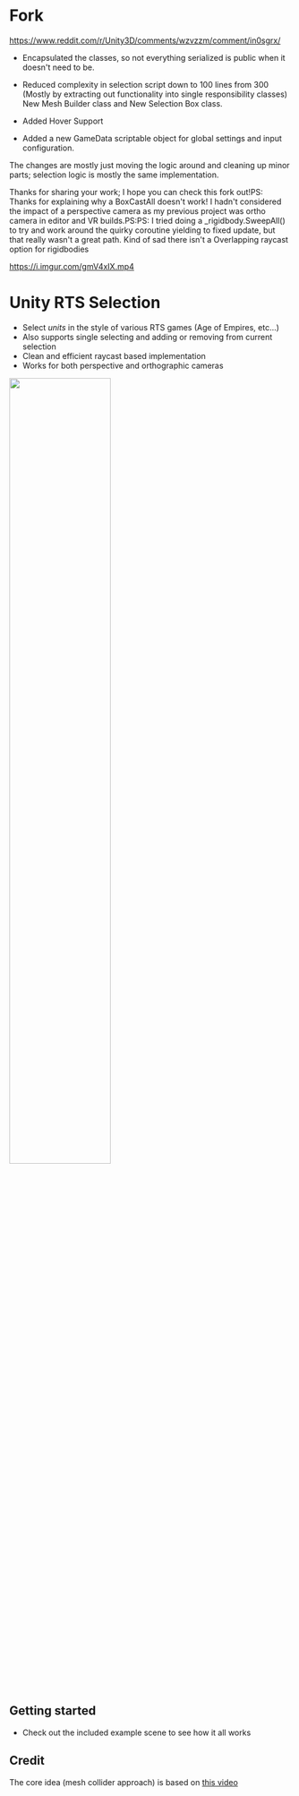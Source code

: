 # Fork
https://www.reddit.com/r/Unity3D/comments/wzvzzm/comment/in0sgrx/

- Encapsulated the classes, so not everything serialized is public when it doesn't need to be.

- Reduced complexity in selection script down to 100 lines from 300 (Mostly by extracting out functionality into single responsibility classes) New Mesh Builder class and New Selection Box class.

- Added Hover Support

- Added a new GameData scriptable object for global settings and input configuration.

The changes are mostly just moving the logic around and cleaning up minor parts; selection logic is mostly the same implementation.

Thanks for sharing your work; I hope you can check this fork out!PS: Thanks for explaining why a BoxCastAll doesn't work! I hadn't considered the impact of a perspective camera as my previous project was ortho camera in editor and VR builds.PS:PS: I tried doing a _rigidbody.SweepAll() to try and work around the quirky coroutine yielding to fixed update, but that really wasn't a great path. Kind of sad there isn't a Overlapping raycast option for rigidbodies

https://i.imgur.com/gmV4xIX.mp4




# Unity RTS Selection

- Select *units* in the style of various RTS games (Age of Empires, etc...)
- Also supports single selecting and adding or removing from current selection
- Clean and efficient raycast based implementation
- Works for both perspective and orthographic cameras

<img src="https://user-images.githubusercontent.com/18125997/187076649-d7674b41-85af-4979-ad58-7fb7e7a4832b.gif" width="60%">

## Getting started

- Check out the included example scene to see how it all works

## Credit

The core idea (mesh collider approach) is based on <a href="https://youtu.be/OL1QgwaDsqo?t=26">this video</a>
